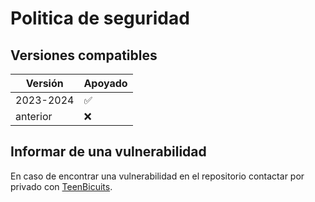 <!--
SPDX-FileCopyrightText: 2024 Pablo Portas López

SPDX-License-Identifier: GPL-3.0-only
-->

# Politica de seguridad

## Versiones compatibles

| Versión | Apoyado |
| ------- | ------------------ |
| 2023-2024 | :white_check_mark: |
| anterior | :x: |

## Informar de una vulnerabilidad

En caso de encontrar una vulnerabilidad en el repositorio contactar por privado con [TeenBicuits](https://github.com/TeenBiscuits).
